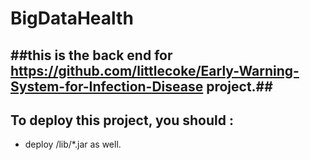 # BigDataHealth

##this is the back end for https://github.com/littlecoke/Early-Warning-System-for-Infection-Disease project.##
----
## To deploy this project, you should :
- deploy /lib/*.jar as well.

